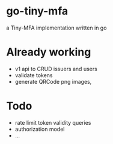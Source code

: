 # go-tiny-mfa
a Tiny-MFA implementation written in go

# Already working
 - v1 api to CRUD issuers and users
 - validate tokens
 - generate QRCode png images‚

# Todo
 - rate limit token validity queries
 - authorization model
 - ...